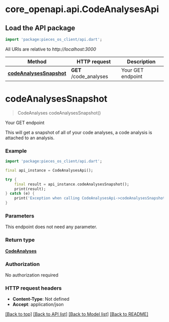 # core_openapi.api.CodeAnalysesApi

## Load the API package
```dart
import 'package:pieces_os_client/api.dart';
```

All URIs are relative to *http://localhost:3000*

Method | HTTP request | Description
------------- | ------------- | -------------
[**codeAnalysesSnapshot**](CodeAnalysesApi.md#codeanalysessnapshot) | **GET** /code_analyses | Your GET endpoint


# **codeAnalysesSnapshot**
> CodeAnalyses codeAnalysesSnapshot()

Your GET endpoint

This will get a snapshot of all of your code analyses, a code analysis is attached to an analysis.

### Example
```dart
import 'package:pieces_os_client/api.dart';

final api_instance = CodeAnalysesApi();

try {
    final result = api_instance.codeAnalysesSnapshot();
    print(result);
} catch (e) {
    print('Exception when calling CodeAnalysesApi->codeAnalysesSnapshot: $e\n');
}
```

### Parameters
This endpoint does not need any parameter.

### Return type

[**CodeAnalyses**](CodeAnalyses.md)

### Authorization

No authorization required

### HTTP request headers

 - **Content-Type**: Not defined
 - **Accept**: application/json

[[Back to top]](#) [[Back to API list]](../README.md#documentation-for-api-endpoints) [[Back to Model list]](../README.md#documentation-for-models) [[Back to README]](../README.md)

